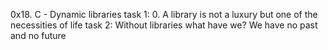 0x18. C - Dynamic libraries
task 1: 0. A library is not a luxury but one of the necessities of life
task 2: Without libraries what have we? We have no past and no future

